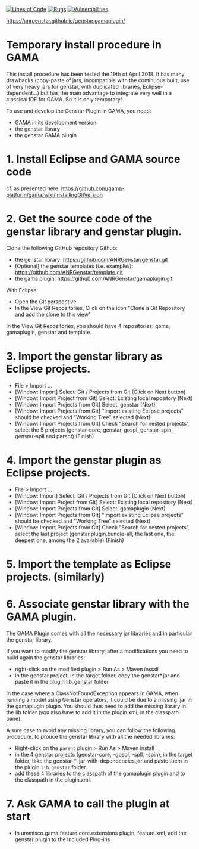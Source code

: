 [![Lines of Code](https://sonarcloud.io/api/project_badges/measure?project=ANRGenstar_genstar.gamaplugin&metric=ncloc)](https://sonarcloud.io/dashboard?id=ANRGenstar_genstar.gamaplugin)
[![Bugs](https://sonarcloud.io/api/project_badges/measure?project=ANRGenstar_genstar.gamaplugin&metric=bugs)](https://sonarcloud.io/dashboard?id=ANRGenstar_genstar.gamaplugin)
[![Vulnerabilities](https://sonarcloud.io/api/project_badges/measure?project=ANRGenstar_genstar.gamaplugin&metric=vulnerabilities)](https://sonarcloud.io/dashboard?id=ANRGenstar_genstar.gamaplugin)
 
 https://anrgenstar.github.io/genstar.gamaplugin/

# Temporary install procedure in GAMA

This install procedure has been tested the 19th of April 2018. It has many drawbacks (copy-paste of jars, incompatible with the continuous built, use of very heavy jars for genstar, with duplicated libraries, Eclipse-dependent...) but has the main advantage to integrate very well in a classical IDE for GAMA. So it is only temporary!

To use and develop the Genstar Plugin in GAMA, you need:
- GAMA in its development version
- the genstar library
- the genstar GAMA plugin


# 1. Install Eclipse and GAMA source code
cf. as presented here: https://github.com/gama-platform/gama/wiki/InstallingGitVersion

# 2. Get the source code of the genstar library and genstar plugin.

Clone the following GitHub repository Github: 
 * the genstar library:  https://github.com/ANRGenstar/genstar.git
 * [Optional] the genstar templates (i.e. examples): https://github.com/ANRGenstar/template.git
 * the gama plugin: https://github.com/ANRGenstar/gamaplugin.git

With Eclipse: 
* Open the Git perspective
* In the View Git Repositories, Click on the icon "Clone a Git Repository and add the clone to this view"

In the View Git Repositories, you should have 4 repositories: gama, gamaplugin, genstar and template.

# 3. Import the genstar library as Eclipse projects.
 * File > Import ...
 * [Window: Import] Select: Git / Projects from Git (Click on Next button)
 * [Window: Import Project from Git] Select: Existing local repository (Next)
 * [Window: Import Projects from Git] Select: genstar (Next)
 * [Window: Import Projects from Git] "Import existing Eclipse projects" should be checked and "Working Tree" selected (Next)
 * [Window: Import Projects from Git] Check "Search for nested projects", select the 5 projects (genstar-core, genstar-gospl, genstar-spin, genstar-spll and parent) (Finish)


# 4. Import the genstar plugin as Eclipse projects.
 * File > Import ...
 * [Window: Import] Select: Git / Projects from Git (Click on Next button)
 * [Window: Import Project from Git] Select: Existing local repository (Next)
 * [Window: Import Projects from Git] Select: gamaplugin (Next)
 * [Window: Import Projects from Git] "Import existing Eclipse projects" should be checked and "Working Tree" selected (Next)
 * [Window: Import Projects from Git] Check "Search for nested projects", select the last project (genstar.plugin.bundle-all, the last one, the deepest one, among the 2 available) (Finish)

# 5. Import the template as Eclipse projects. (similarly)

# 6. Associate genstar library with the GAMA plugin.
The GAMA Plugin comes with all the necessary jar libraries and in particular the genstar library.
  

If you want to modify the genstar library, after a modifications you need to build again the genstar libraries:
  * right-click on the modified plugin > Run As > Maven install
  * in the genstar project, in the target folder, copy the genstar*.jar and paste it in the plugin lib_genstar folder.

In the case where a ClassNotFoundException appears in GAMA, when running a model using Genstar operators, it could be due to a missing .jar in the gamaplugin plugin. You should thus need to add the missing library in the lib folder (you also have to add it in the plugin.xml, in the classpath pane).

A sure case to avoid any missing library, you can follow the following procedure, to prouce the genstar library with all the needed libraries:
  * Right-click on the `parent` plugin > Run As >  Maven install
  * in the 4 genstar projects (genstar-core, -gospl, -spll, -spin), in the target folder, take the genstar-*-jar-with-dependencies.jar and paste them in the plugin `lib_genstar` folder.
  * add these 4 libraries to the classpath of the gamaplugin plugin and to the classpath in the plugin.xml.

# 7. Ask GAMA to call the plugin at start
  * In ummisco.gama.feature.core.extensions plugin, feature.xml, add the genstar plugin to the Included Plug-ins



